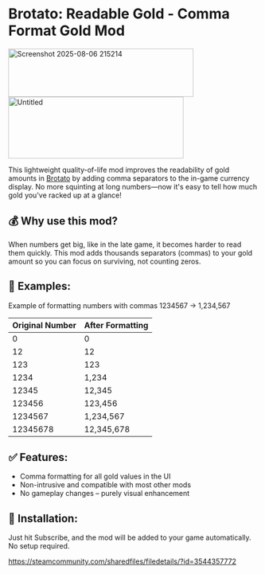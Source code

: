 # Brotato: Readable Gold - Comma Format Gold Mod
<img width="372" height="97" alt="Screenshot 2025-08-06 215214" src="https://github.com/user-attachments/assets/adb80108-7a8e-4cea-b7b0-79807d07cc7e" />

<img width="352" height="124" alt="Untitled" src="https://github.com/user-attachments/assets/9d33ed6e-94bb-4a91-bd69-e17ffc04c87a" />

This lightweight quality-of-life mod improves the readability of gold amounts in [Brotato](https://store.steampowered.com/app/1942280/Brotato/) by adding comma separators to the in-game currency display. No more squinting at long numbers—now it's easy to tell how much gold you've racked up at a glance!

## 💰 Why use this mod?
When numbers get big, like in the late game, it becomes harder to read them quickly. This mod adds thousands separators (commas) to your gold amount so you can focus on surviving, not counting zeros.

## 🔢 Examples:
Example of formatting numbers with commas 1234567 → 1,234,567

| Original Number | After Formatting  |
|-----------------|-------------------|
| 0               | 0                 |
| 12              | 12                |
| 123             | 123               |
| 1234            | 1,234             |
| 12345           | 12,345            |
| 123456          | 123,456           |
| 1234567         | 1,234,567         |
| 12345678        | 12,345,678        |

## ✅ Features:
- Comma formatting for all gold values in the UI
- Non-intrusive and compatible with most other mods
- No gameplay changes – purely visual enhancement

## 🔧 Installation:
Just hit Subscribe, and the mod will be added to your game automatically. No setup required.

https://steamcommunity.com/sharedfiles/filedetails/?id=3544357772
